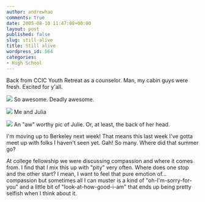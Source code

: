 ```yaml
---
author: andrewhao
comments: true
date: 2005-08-10 11:47:08+00:00
layout: post
published: false
slug: still-alive
title: Still alive
wordpress_id: 564
categories:
- High School
---
```


Back from CCIC Youth Retreat as a counselor. Man, my cabin guys were fresh. Excited for y'all.

![](http://photos22.flickr.com/33331365_5053f98ffc.jpg)
So awesome. Deadly awesome.

![](http://photos22.flickr.com/33331376_5240ee3908.jpg)
Me and Julia

![](http://photos21.flickr.com/33331386_23af9de1e8.jpg)
An "aw" worthy pic of Julie. Or, at least, the back of her head.

I'm moving up to Berkeley next week! That means this last week I've gotta meet up with folks I haven't seen yet. Gah! So many. Where did that summer go?

At college fellowship we were discussing compassion and where it comes from. I find that I mix this up with "pity" very often. Where does one stop and the other start? I mean, I want to feel that pure emotion of... compassion but sometimes all I can muster is a kind of "oh-I'm-sorry-for-you" and a little bit of "look-at-how-good-i-am" that ends up being pretty selfish when I think about it.
